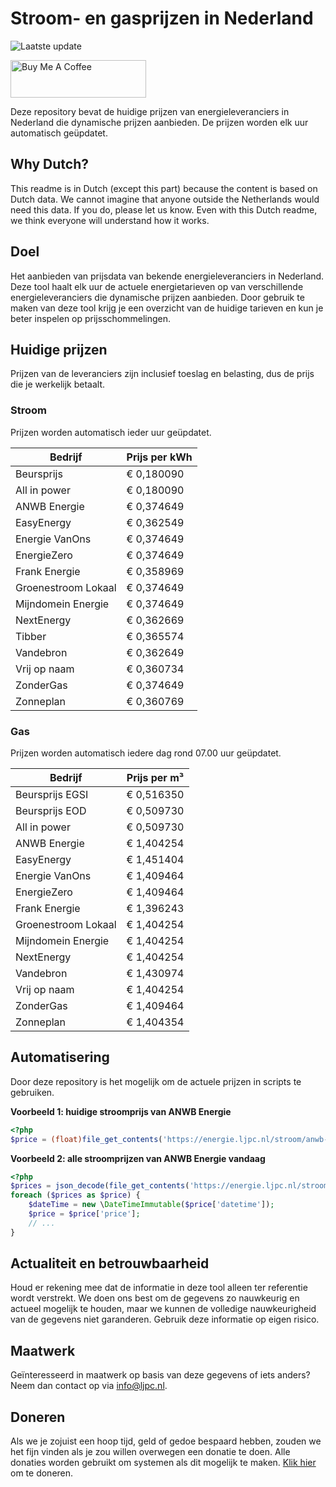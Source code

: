 # Stroom- en gasprijzen in Nederland

![Laatste update](https://img.shields.io/badge/laatste%20update-2025--02--06%2006%3A00%20CET-brightgreen)

<a href="https://www.buymeacoffee.com/Lars-" target="_blank"><img src="https://cdn.buymeacoffee.com/buttons/v2/default-orange.png" alt="Buy Me A Coffee" height="60" style="height: 60px !important;width: 217px !important;" ></a>

Deze repository bevat de huidige prijzen van energieleveranciers in Nederland die dynamische prijzen aanbieden. De prijzen worden elk uur automatisch geüpdatet.

## Why Dutch?

This readme is in Dutch (except this part) because the content is based on Dutch data. We cannot imagine that anyone outside the Netherlands would need this data. If you do, please let us know. Even with this Dutch readme, we think
everyone will understand how it works.

## Doel

Het aanbieden van prijsdata van bekende energieleveranciers in Nederland. Deze tool haalt elk uur de actuele energietarieven op van verschillende energieleveranciers die dynamische prijzen aanbieden. Door gebruik te maken van deze tool
krijg je een overzicht van de huidige tarieven en kun je beter inspelen op prijsschommelingen.

## Huidige prijzen

Prijzen van de leveranciers zijn inclusief toeslag en belasting, dus de prijs die je werkelijk betaalt.

### Stroom

Prijzen worden automatisch ieder uur geüpdatet.

 Bedrijf | Prijs per kWh 
---------|---------------
Beursprijs | € 0,180090
All in power | € 0,180090
ANWB Energie | € 0,374649
EasyEnergy | € 0,362549
Energie VanOns | € 0,374649
EnergieZero | € 0,374649
Frank Energie | € 0,358969
Groenestroom Lokaal | € 0,374649
Mijndomein Energie | € 0,374649
NextEnergy | € 0,362669
Tibber | € 0,365574
Vandebron | € 0,362649
Vrij op naam | € 0,360734
ZonderGas | € 0,374649
Zonneplan | € 0,360769


### Gas

Prijzen worden automatisch iedere dag rond 07.00 uur geüpdatet.

 Bedrijf | Prijs per m³ 
---------|--------------
Beursprijs EGSI | € 0,516350
Beursprijs EOD | € 0,509730
All in power | € 0,509730
ANWB Energie | € 1,404254
EasyEnergy | € 1,451404
Energie VanOns | € 1,409464
EnergieZero | € 1,409464
Frank Energie | € 1,396243
Groenestroom Lokaal | € 1,404254
Mijndomein Energie | € 1,404254
NextEnergy | € 1,404254
Vandebron | € 1,430974
Vrij op naam | € 1,404254
ZonderGas | € 1,409464
Zonneplan | € 1,404354


## Automatisering

Door deze repository is het mogelijk om de actuele prijzen in scripts te gebruiken.

**Voorbeeld 1: huidige stroomprijs van ANWB Energie**

```php
<?php
$price = (float)file_get_contents('https://energie.ljpc.nl/stroom/anwb-energie-nu.txt');

```

**Voorbeeld 2: alle stroomprijzen van ANWB Energie vandaag**

```php
<?php
$prices = json_decode(file_get_contents('https://energie.ljpc.nl/stroom/all-in-power-vandaag.json'),true);
foreach ($prices as $price) {
    $dateTime = new \DateTimeImmutable($price['datetime']);
    $price = $price['price'];
    // ...
}
```

## Actualiteit en betrouwbaarheid

Houd er rekening mee dat de informatie in deze tool alleen ter referentie wordt verstrekt. We doen ons best om de gegevens zo nauwkeurig en actueel mogelijk te houden, maar we kunnen de volledige nauwkeurigheid van de gegevens niet
garanderen. Gebruik deze informatie op eigen risico.

## Maatwerk

Geïnteresseerd in maatwerk op basis van deze gegevens of iets anders? Neem dan contact op
via [info@ljpc.nl](mailto:info@ljpc.nl?subject=Energie%20prijzen).

## Doneren

Als we je zojuist een hoop tijd, geld of gedoe bespaard hebben, zouden we het fijn vinden als je zou willen overwegen een
donatie te doen. Alle donaties worden gebruikt om systemen als dit mogelijk te
maken. [Klik hier](https://www.buymeacoffee.com/Lars-) om te doneren.
